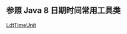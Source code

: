 ## 参照 Java 8 日期时间常用工具类
[LdtTimeUnit](../../../../../../../util/src/main/java/net/gaox/util/date/LdtTimeUnit.java)
